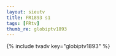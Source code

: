 ```yaml
--- 
layout: sieutv
title: FR1893 s1
tags: [FRtv]
thumb_re: globiptv1893
---
```

{% include tvadv key="globiptv1893" %} 
